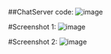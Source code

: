 ##ChatServer code:
![image](https://github.com/thomas-rocha/cse15l-lab-reports/assets/156377384/2ae21cfe-35aa-43b4-9acd-fd533c5870d1)

#Screenshot 1:
![image](https://github.com/thomas-rocha/cse15l-lab-reports/assets/156377384/6149d0b1-14bb-44c5-86b2-a9e8f1467c94)


#Screenshot 2:
![image](https://github.com/thomas-rocha/cse15l-lab-reports/assets/156377384/1db65427-da85-4750-b245-65cbcc7f9848)


